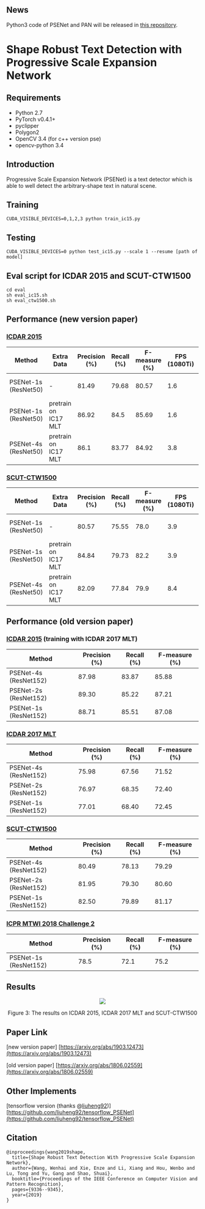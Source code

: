 ## News
Python3 code of PSENet and PAN will be released in [this repository](https://github.com/whai362/pan_pp.pytorch).

# Shape Robust Text Detection with Progressive Scale Expansion Network

## Requirements
* Python 2.7
* PyTorch v0.4.1+
* pyclipper
* Polygon2
* OpenCV 3.4 (for c++ version pse)
* opencv-python 3.4

## Introduction
Progressive Scale Expansion Network (PSENet) is a text detector which is able to well detect the arbitrary-shape text in natural scene.

## Training
```
CUDA_VISIBLE_DEVICES=0,1,2,3 python train_ic15.py
```

## Testing
```
CUDA_VISIBLE_DEVICES=0 python test_ic15.py --scale 1 --resume [path of model]
```

## Eval script for ICDAR 2015 and SCUT-CTW1500
```
cd eval
sh eval_ic15.sh
sh eval_ctw1500.sh
```


## Performance (new version paper)
### [ICDAR 2015](http://rrc.cvc.uab.es/?ch=4&com=evaluation&task=1)
| Method | Extra Data | Precision (%) | Recall (%) | F-measure (%) | FPS (1080Ti) | Model |
| - | - | - | - | - | - | - |
| PSENet-1s (ResNet50) | - | 81.49 | 79.68 | 80.57 | 1.6 | [baiduyun](https://pan.baidu.com/s/17FssfXd-hjsU5i2GGrKD-g)(extract code: rxti); [OneDrive](https://1drv.ms/u/s!Ai5Ldd26Lrzkkx3E1OTZzcNlMz5T) |
| PSENet-1s (ResNet50) | pretrain on IC17 MLT | 86.92 | 84.5 | 85.69 | 1.6 | [baiduyun](https://pan.baidu.com/s/1oKVxHKuT3hdzDUmksbcgAQ)(extract code: aieo); [OneDrive](https://1drv.ms/u/s!Ai5Ldd26Lrzkkx44xvpay4rbV4nW) |
| PSENet-4s (ResNet50) | pretrain on IC17 MLT | 86.1 | 83.77 | 84.92 | 3.8 | [baiduyun](https://pan.baidu.com/s/1oKVxHKuT3hdzDUmksbcgAQ)(extract code: aieo); [OneDrive](https://1drv.ms/u/s!Ai5Ldd26Lrzkkx44xvpay4rbV4nW) |

### [SCUT-CTW1500](https://github.com/Yuliang-Liu/Curve-Text-Detector)
| Method | Extra Data | Precision (%) | Recall (%) | F-measure (%) | FPS (1080Ti) | Model |
| - | - | - | - | - | - | - |
| PSENet-1s (ResNet50) | - | 80.57 | 75.55 | 78.0 | 3.9 | [baiduyun](https://pan.baidu.com/s/1BqJspFwBmHjoqlE0jOrJQg)(extract code: ksv7); [OneDrive](https://1drv.ms/u/s!Ai5Ldd26LrzkkxtlTb-yqBPd1PCn) |
| PSENet-1s (ResNet50) | pretrain on IC17 MLT | 84.84| 79.73 | 82.2 | 3.9 | [baiduyun](https://pan.baidu.com/s/1zonNEABLk4ifseeJtQeS4w)(extract code: z7ac); [OneDrive](https://1drv.ms/u/s!Ai5Ldd26LrzkkxxJcfU1a__6nJTT) |
| PSENet-4s (ResNet50) | pretrain on IC17 MLT | 82.09 | 77.84 | 79.9 | 8.4 | [baiduyun](https://pan.baidu.com/s/1zonNEABLk4ifseeJtQeS4w)(extract code: z7ac); [OneDrive](https://1drv.ms/u/s!Ai5Ldd26LrzkkxxJcfU1a__6nJTT) |

## Performance (old version paper)
### [ICDAR 2015](http://rrc.cvc.uab.es/?ch=4&com=evaluation&task=1) (training with ICDAR 2017 MLT)
| Method | Precision (%) | Recall (%) | F-measure (%) | 
| - | - | - | - |
| PSENet-4s (ResNet152) | 87.98 | 83.87 | 85.88 |
| PSENet-2s (ResNet152) | 89.30 | 85.22 | 87.21 |
| PSENet-1s (ResNet152) | 88.71 | 85.51 | 87.08 |

### [ICDAR 2017 MLT](http://rrc.cvc.uab.es/?ch=8&com=evaluation&task=1)
| Method | Precision (%) | Recall (%) | F-measure (%) | 
| - | - | - | - |
| PSENet-4s (ResNet152) | 75.98 | 67.56 | 71.52 |
| PSENet-2s (ResNet152) | 76.97 | 68.35 | 72.40 |
| PSENet-1s (ResNet152) | 77.01 | 68.40 | 72.45 |

### [SCUT-CTW1500](https://github.com/Yuliang-Liu/Curve-Text-Detector)
| Method | Precision (%) | Recall (%) | F-measure (%) | 
| - | - | - | - |
| PSENet-4s (ResNet152) | 80.49 | 78.13 | 79.29 |
| PSENet-2s (ResNet152) | 81.95 | 79.30 | 80.60 |
| PSENet-1s (ResNet152) | 82.50 | 79.89 | 81.17 |

### [ICPR MTWI 2018 Challenge 2](https://tianchi.aliyun.com/competition/rankingList.htm?spm=5176.100067.5678.4.65166a80jnPm5W&raceId=231651)
| Method | Precision (%) | Recall (%) | F-measure (%) | 
| - | - | - | - |
| PSENet-1s (ResNet152) | 78.5 | 72.1 | 75.2 |

## Results
<div align="center">
  <img src="https://github.com/whai362/PSENet/blob/master/figure/res0.png">
</div>
<p align="center">
  Figure 3: The results on ICDAR 2015, ICDAR 2017 MLT and SCUT-CTW1500
</p>

## Paper Link
[new version paper] [https://arxiv.org/abs/1903.12473](https://arxiv.org/abs/1903.12473)

[old version paper] [https://arxiv.org/abs/1806.02559](https://arxiv.org/abs/1806.02559)

## Other Implements
[tensorflow version (thanks @[liuheng92](https://github.com/liuheng92))] [https://github.com/liuheng92/tensorflow_PSENet](https://github.com/liuheng92/tensorflow_PSENet)

## Citation
```
@inproceedings{wang2019shape,
  title={Shape Robust Text Detection With Progressive Scale Expansion Network},
  author={Wang, Wenhai and Xie, Enze and Li, Xiang and Hou, Wenbo and Lu, Tong and Yu, Gang and Shao, Shuai},
  booktitle={Proceedings of the IEEE Conference on Computer Vision and Pattern Recognition},
  pages={9336--9345},
  year={2019}
}
```
